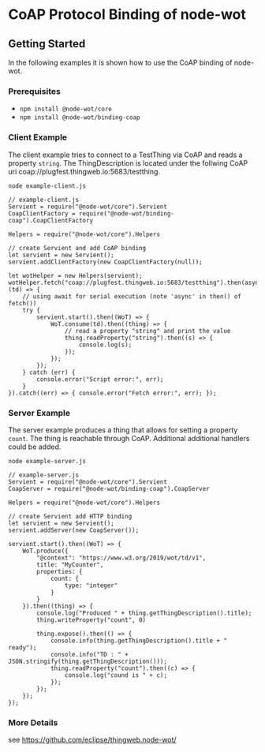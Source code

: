 # CoAP Protocol Binding of node-wot

## Getting Started

In the following examples it is shown how to use the CoAP binding of node-wot.

### Prerequisites
* `npm install @node-wot/core`
* `npm install @node-wot/binding-coap`

### Client Example

The client example tries to connect to a TestThing via CoAP and reads a property `string`. The ThingDescription is located under the follwing CoAP uri coap://plugfest.thingweb.io:5683/testthing.

`node example-client.js`

```
// example-client.js
Servient = require("@node-wot/core").Servient
CoapClientFactory = require("@node-wot/binding-coap").CoapClientFactory

Helpers = require("@node-wot/core").Helpers

// create Servient and add CoAP binding
let servient = new Servient();
servient.addClientFactory(new CoapClientFactory(null));

let wotHelper = new Helpers(servient);
wotHelper.fetch("coap://plugfest.thingweb.io:5683/testthing").then(async (td) => {
    // using await for serial execution (note 'async' in then() of fetch())
    try {
        servient.start().then((WoT) => {
            WoT.consume(td).then((thing) => {
                // read a property "string" and print the value
                thing.readProperty("string").then((s) => {
                    console.log(s);
                });
            });
        });
    } catch (err) {
        console.error("Script error:", err);
    }
}).catch((err) => { console.error("Fetch error:", err); });
```

### Server Example

The server example produces a thing that allows for setting a property `count`. The thing is reachable through CoAP. Additional additional handlers could be added.

`node example-server.js`

```
// example-server.js
Servient = require("@node-wot/core").Servient
CoapServer = require("@node-wot/binding-coap").CoapServer

Helpers = require("@node-wot/core").Helpers

// create Servient add HTTP binding
let servient = new Servient();
servient.addServer(new CoapServer());

servient.start().then((WoT) => {
    WoT.produce({
        "@context": "https://www.w3.org/2019/wot/td/v1",
        title: "MyCounter",
        properties: {
			count: {
				type: "integer"
            }
        }
    }).then((thing) => {
        console.log("Produced " + thing.getThingDescription().title);
        thing.writeProperty("count", 0)

        thing.expose().then(() => {
            console.info(thing.getThingDescription().title + " ready");
            console.info("TD : " + JSON.stringify(thing.getThingDescription()));
            thing.readProperty("count").then((c) => {
                console.log("cound is " + c);
            });
        });
    });
});
```


### More Details

see https://github.com/eclipse/thingweb.node-wot/
